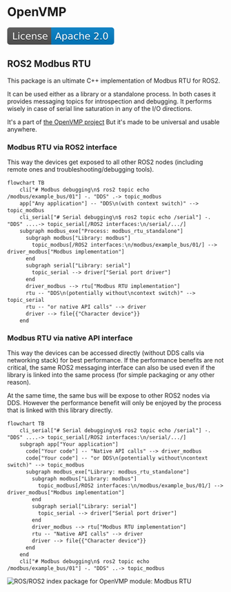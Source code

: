 # OpenVMP

[![License](./license.svg)](./LICENSE.txt)

## ROS2 Modbus RTU

This package is an ultimate C++ implementation of Modbus RTU for ROS2.

It can be used either as a library or a standalone process. In both cases it
provides messaging topics for introspection and debugging. It performs wisely
in case of serial line saturation in any of the I/O directions.

It's a part of [the OpenVMP project](https://github.com/openvmp/openvmp)
But it's made to be universal and usable anywhere.


### Modbus RTU via ROS2 interface

This way the devices get exposed to all other ROS2 nodes (including remote ones
and troubleshooting/debugging tools).

```mermaid
flowchart TB
    cli["# Modbus debugging\n$ ros2 topic echo /modbus/example_bus/01"] -. "DDS" .-> topic_modbus
    app["Any application"] -- "DDS\n(with context switch)" --> topic_modbus
    cli_serial["# Serial debugging\n$ ros2 topic echo /serial"] -. "DDS" ....-> topic_serial[/ROS2 interfaces:\n/serial/.../]
    subgraph modbus_exe["Process: modbus_rtu_standalone"]
      subgraph modbus["Library: modbus"]
        topic_modbus[/ROS2 interfaces:\n/modbus/example_bus/01/] --> driver_modbus["Modbus implementation"]
      end
      subgraph serial["Library: serial"]
        topic_serial --> driver["Serial port driver"]
      end
      driver_modbus --> rtu["Modbus RTU implementation"]
      rtu -- "DDS\n(potentially without\ncontext switch)" --> topic_serial
      rtu -- "or native API calls" --> driver
      driver --> file{{"Character device"}}
    end
```

### Modbus RTU via native API interface

This way the devices can be accessed directly (without DDS calls via networking
stack) for best performance. If the performance benefits are not critical, the
same ROS2 messaging interface can also be used even if the library is linked
into the same process (for simple packaging or any other reason).

At the same time, the same bus will be expose to other ROS2 nodes
via DDS. However the performance benefit will only be enjoyed by the process
that is linked with this library directly.

```mermaid
flowchart TB
    cli_serial["# Serial debugging\n$ ros2 topic echo /serial"] -. "DDS" ....-> topic_serial[/ROS2 interfaces:\n/serial/.../]
    subgraph app["Your application"]
      code["Your code"] -- "Native API calls" --> driver_modbus
      code["Your code"] -- "or DDS\n(potentially without\ncontext switch)" --> topic_modbus
      subgraph modbus_exe["Library: modbus_rtu_standalone"]
        subgraph modbus["Library: modbus"]
          topic_modbus[/ROS2 interfaces:\n/modbus/example_bus/01/] --> driver_modbus["Modbus implementation"]
        end
        subgraph serial["Library: serial"]
          topic_serial --> driver["Serial port driver"]
        end
        driver_modbus --> rtu["Modbus RTU implementation"]
        rtu -- "Native API calls" --> driver
        driver --> file{{"Character device"}}
      end
    end
    cli["# Modbus debugging\n$ ros2 topic echo /modbus/example_bus/01"] -. "DDS" ..-> topic_modbus
```

![ROS/ROS2 index package for OpenVMP module: Modbus RTU](https://www.google-analytics.com/collect?v=1&tid=UA-242596187-2&cid=555&aip=1&t=event&ec=github&ea=md&dp=%2FREADME.md&dt=ROS2%20package%20for%20Modbus%20RTU)
